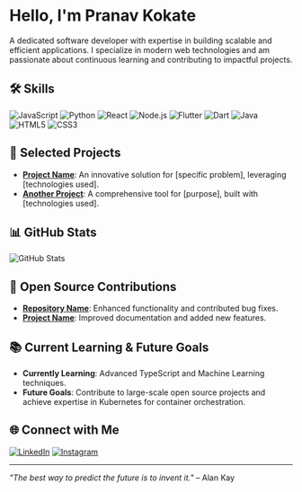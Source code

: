 # Hello, I'm **Pranav Kokate**

A dedicated software developer with expertise in building scalable and efficient applications. I specialize in modern web technologies and am passionate about continuous learning and contributing to impactful projects.

## 🛠 Skills
![JavaScript](https://img.shields.io/badge/JavaScript-F7DF1E?style=flat-square&logo=javascript&logoColor=black)
![Python](https://img.shields.io/badge/Python-3776AB?style=flat-square&logo=python&logoColor=white)
![React](https://img.shields.io/badge/React-61DAFB?style=flat-square&logo=react&logoColor=white)
![Node.js](https://img.shields.io/badge/Node.js-339933?style=flat-square&logo=nodedotjs&logoColor=white)
![Flutter](https://img.shields.io/badge/Flutter-02569B?style=flat-square&logo=flutter&logoColor=white)
![Dart](https://img.shields.io/badge/Dart-0175C2?style=flat-square&logo=dart&logoColor=white)
![Java](https://img.shields.io/badge/Java-007396?style=flat-square&logo=java&logoColor=white)
![HTML5](https://img.shields.io/badge/HTML5-E34F26?style=flat-square&logo=html5&logoColor=white)
![CSS3](https://img.shields.io/badge/CSS3-1572B6?style=flat-square&logo=css3&logoColor=white)

## 🚀 Selected Projects
- **[Project Name](link)**: An innovative solution for [specific problem], leveraging [technologies used].
- **[Another Project](link)**: A comprehensive tool for [purpose], built with [technologies used].

## 📊 GitHub Stats
![GitHub Stats](https://github-readme-stats.vercel.app/api?username=yourusername&show_icons=true&theme=dark&hide_border=true&text_color=FFFFFF&icon_color=FFFFFF)

## 🌟 Open Source Contributions
- **[Repository Name](link)**: Enhanced functionality and contributed bug fixes.
- **[Project Name](link)**: Improved documentation and added new features.

## 📚 Current Learning & Future Goals
- **Currently Learning**: Advanced TypeScript and Machine Learning techniques.
- **Future Goals**: Contribute to large-scale open source projects and achieve expertise in Kubernetes for container orchestration.

## 🌐 Connect with Me
[![LinkedIn](https://img.shields.io/badge/LinkedIn-0077B5?style=flat-square&logo=linkedin&logoColor=white)](https://www.linkedin.com/in/yourusername/)
[![Instagram](https://img.shields.io/badge/Instagram-E4405F?style=flat-square&logo=instagram&logoColor=white)](https://www.instagram.com/yourusername/)

---

_"The best way to predict the future is to invent it."_ – Alan Kay
